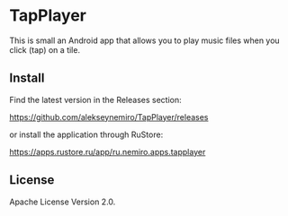 # TapPlayer

This is small an Android app that allows you to play music files when you click (tap) on a tile.

## Install

Find the latest version in the Releases section:

https://github.com/alekseynemiro/TapPlayer/releases

or install the application through RuStore:

https://apps.rustore.ru/app/ru.nemiro.apps.tapplayer

## License

Apache License Version 2.0.
